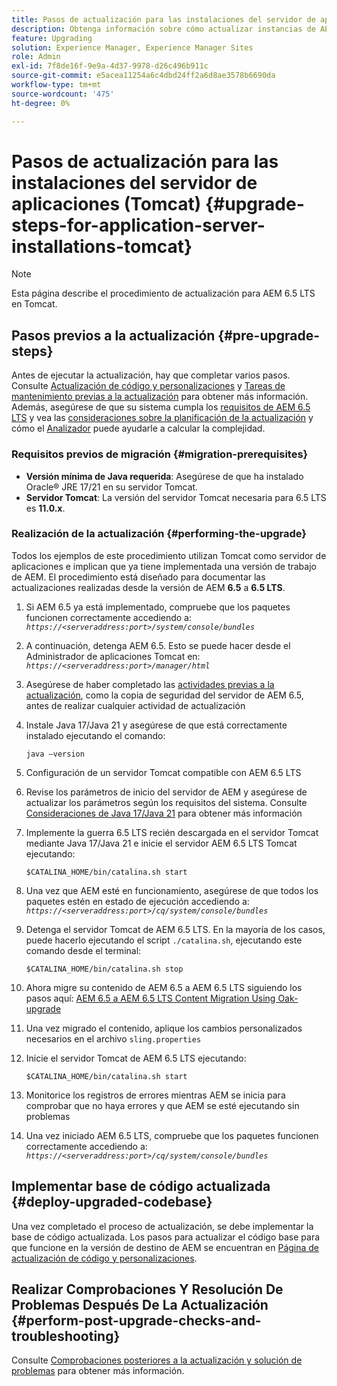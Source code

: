 ```yaml
---
title: Pasos de actualización para las instalaciones del servidor de aplicaciones (Tomcat)
description: Obtenga información sobre cómo actualizar instancias de AEM implementadas mediante Tomcat.
feature: Upgrading
solution: Experience Manager, Experience Manager Sites
role: Admin
exl-id: 7f8de16f-9e9a-4d37-9978-d26c496b911c
source-git-commit: e5acea11254a6c4dbd24ff2a6d8ae3578b6690da
workflow-type: tm+mt
source-wordcount: '475'
ht-degree: 0%

---
```


# Pasos de actualización para las instalaciones del servidor de aplicaciones (Tomcat) {#upgrade-steps-for-application-server-installations-tomcat}

>[!NOTE]
>
>Esta página describe el procedimiento de actualización para AEM 6.5 LTS en Tomcat.

## Pasos previos a la actualización {#pre-upgrade-steps}

Antes de ejecutar la actualización, hay que completar varios pasos. Consulte [Actualización de código y personalizaciones](/help/sites-deploying/upgrading-code-and-customizations.md) y [Tareas de mantenimiento previas a la actualización](/help/sites-deploying/pre-upgrade-maintenance-tasks.md) para obtener más información. Además, asegúrese de que su sistema cumpla los [requisitos de AEM 6.5 LTS](/help/sites-deploying/technical-requirements.md) y vea las [consideraciones sobre la planificación de la actualización](/help/sites-deploying/upgrade-planning.md) y cómo el [Analizador](/help/sites-deploying/aem-analyzer.md) puede ayudarle a calcular la complejidad.


### Requisitos previos de migración {#migration-prerequisites}

* **Versión mínima de Java requerida**: Asegúrese de que ha instalado Oracle® JRE 17/21 en su servidor Tomcat.
* **Servidor Tomcat**: La versión del servidor Tomcat necesaria para 6.5 LTS es **11.0.x**.

### Realización de la actualización {#performing-the-upgrade}

Todos los ejemplos de este procedimiento utilizan Tomcat como servidor de aplicaciones e implican que ya tiene implementada una versión de trabajo de AEM. El procedimiento está diseñado para documentar las actualizaciones realizadas desde la versión de AEM **6.5** a **6.5 LTS**.

1. Si AEM 6.5 ya está implementado, compruebe que los paquetes funcionen correctamente accediendo a: *`https://<serveraddress:port>/system/console/bundles`*
1. A continuación, detenga AEM 6.5. Esto se puede hacer desde el Administrador de aplicaciones Tomcat en: *`https://<serveraddress:port>/manager/html`*
1. Asegúrese de haber completado las [actividades previas a la actualización](#pre-upgrade-steps), como la copia de seguridad del servidor de AEM 6.5, antes de realizar cualquier actividad de actualización
1. Instale Java 17/Java 21 y asegúrese de que está correctamente instalado ejecutando el comando:

   ```
   java –version
   ```

1. Configuración de un servidor Tomcat compatible con AEM 6.5 LTS
1. Revise los parámetros de inicio del servidor de AEM y asegúrese de actualizar los parámetros según los requisitos del sistema. Consulte [Consideraciones de Java 17/Java 21](/help/sites-deploying/custom-standalone-install.md#java-considerations) para obtener más información
1. Implemente la guerra 6.5 LTS recién descargada en el servidor Tomcat mediante Java 17/Java 21 e inicie el servidor AEM 6.5 LTS Tomcat ejecutando:

   ```
   $CATALINA_HOME/bin/catalina.sh start
   ```

1. Una vez que AEM esté en funcionamiento, asegúrese de que todos los paquetes estén en estado de ejecución accediendo a: *`https://<serveraddress:port>/cq/system/console/bundles`*
1. Detenga el servidor Tomcat de AEM 6.5 LTS. En la mayoría de los casos, puede hacerlo ejecutando el script `./catalina.sh`, ejecutando este comando desde el terminal:

   ```
   $CATALINA_HOME/bin/catalina.sh stop
   ```

1. Ahora migre su contenido de AEM 6.5 a AEM 6.5 LTS siguiendo los pasos aquí: [AEM 6.5 a AEM 6.5 LTS Content Migration Using Oak-upgrade](/help/sites-deploying/aem-65-to-aem-65lts-content-migration-using-oak-upgrade.md)
1. Una vez migrado el contenido, aplique los cambios personalizados necesarios en el archivo `sling.properties`
1. Inicie el servidor Tomcat de AEM 6.5 LTS ejecutando:

   ```
   $CATALINA_HOME/bin/catalina.sh start
   ```

1. Monitorice los registros de errores mientras AEM se inicia para comprobar que no haya errores y que AEM se esté ejecutando sin problemas
1. Una vez iniciado AEM 6.5 LTS, compruebe que los paquetes funcionen correctamente accediendo a: *`https://<serveraddress:port>/cq/system/console/bundles`*

## Implementar base de código actualizada {#deploy-upgraded-codebase}

Una vez completado el proceso de actualización, se debe implementar la base de código actualizada. Los pasos para actualizar el código base para que funcione en la versión de destino de AEM se encuentran en [Página de actualización de código y personalizaciones](/help/sites-deploying/upgrading-code-and-customizations.md).

## Realizar Comprobaciones Y Resolución De Problemas Después De La Actualización {#perform-post-upgrade-checks-and-troubleshooting}

Consulte [Comprobaciones posteriores a la actualización y solución de problemas](/help/sites-deploying/post-upgrade-checks-and-troubleshooting.md) para obtener más información.
